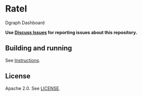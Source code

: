 # Ratel

Dgraph Dashboard

**Use [Discuss Issues](https://discuss.dgraph.io/tags/c/issues/35/ratel) for reporting issues about this repository.**

## Building and running
See [Instructions](./INSTRUCTIONS.md).

## License

Apache 2.0. See [LICENSE](./LICENSE).
